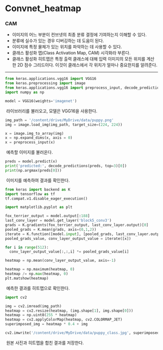 # Convnet_heatmap



### CAM

- 이미지의 어느 부분이 컨브넷의 최종 분류 결정에 기여하는지 이해할 수 있다.
- 분류에 실수가 있는 경우 디버깅하는 데 도움이 된다.
- 이미지에 특정 물체가 있는 위치를 파악하는 데 사용할 수 있다.
- 클래스 활성화 맵(Class Activation Map, CAM) 시각화라 부른다.
- 클래스 활성화 히트맵은 특정 출력 클래스에 대해 입력 이미지의 모든 위치를 계산한 2D 점수 그리드이다. 이것이 클래스에서 각 위치가 얼마나 중요한지를 알려준다.



---



```python
from keras.applications.vgg16 import VGG16
from keras.preprocessing import image
from keras.applications.vgg16 import preprocess_input, decode_predictions
import numpy as np

model = VGG16(weights='imagenet')
```

​	라이브러리를 불러오고, 모델은 VGG16을 사용한다.



```python
img_path = '/content/drive/MyDrive/data/puppy.png'
img = image.load_img(img_path, target_size=(224, 224))

x = image.img_to_array(img)
x = np.expand_dims(x, axis = 0)
x = preprocess_input(x)
```

​	예측할 이미지를 불러온다.



```python
preds = model.predict(x)
print('predicted:', decode_predictions(preds, top=3)[0])
print(np.argmax(preds[0]))
```

​	이미지를 예측하여 결과를 확인한다.



```python
from keras import backend as K
import tensorflow as tf
tf.compat.v1.disable_eager_execution()

import matplotlib.pyplot as plt

fox_terrier_output = model.output[:188]
last_conv_layer = model.get_layer('block5_conv3')
grads = K.gradients(fox_terrier_output, last_conv_layer.output)[0]
pooled_grads = K.mean(grads, axis=(0,1,2))
iterate = K.function([model.input], [pooled_grads, last_conv_layer.output[0]])
pooled_grads_value, conv_layer_output_value = iterate([x])

for i in range(512):
  conv_layer_output_value[:,:,i] *= pooled_grads_value[i]

heatmap = np.mean(conv_layer_output_value, axis=-1)

heatmap = np.maximum(heatmap, 0)
heatmap /= np.max(heatmap, 0)
plt.matshow(heatmap)
```

​	예측한 결과를 히트맵으로 확인한다.



```python
import cv2

img = cv2.imread(img_path)
heatmap = cv2.resize(heatmap, (img.shape[1], img.shape[0]))
heatmap = np.uint8(255 * heatmap)
heatmap = cv2.applyColorMap(heatmap, cv2.COLORMAP_JET)
superimposed_img = heatmap * 0.4 + img

cv2.imwrite('/content/drive/MyDrive/data/puppy_class.jpg', superimposed_img)
```

​	원본 사진과 히트맵을 합친 결과를 저장한다.
